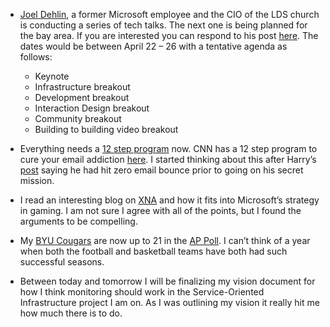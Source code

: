 - [Joel Dehlin](http://www.ldscio.org/about-joel/), a former Microsoft
  employee and the CIO of the LDS church is conducting a series of tech
  talks. The next one is being planned for the bay area. If you are
  interested you can respond to his post
  [here](http://www.ldscio.org/2007/02/21/tech-talk-in-bay-area/). The
  dates would be between April 22 – 26 with a tentative agenda as follows:
	-   Keynote
	-   Infrastructure breakout
	-   Development breakout
	-   Interaction Design breakout
	-   Community breakout
	-   Building to building video breakout
- Everything needs a [12 step
  program](http://en.wikipedia.org/wiki/12_step_program) now. CNN has a 12
  step program to cure your email addiction
  [here](http://www.cnn.com/2007/TECH/internet/02/20/email.addiction.steps.reut/index.html).
  I started thinking about this after Harry’s
  [post](http://devhawk.net/2007/02/16/morning-coffee-33/) saying he
  had hit zero email bounce prior to going on his secret mission.

- I read an interesting blog on
  [XNA](http://blogs.spouting-tech.com/thepensivegamer/2007/02/microsofts_xna_.html)
  and how it fits into Microsoft’s strategy in gaming. I am not sure I
  agree with all of the points, but I found the arguments to be
  compelling.

-  My [BYU Cougars](http://www.byucougars.com/basketball_m/) are now up to
  21 in the [AP
  Poll](http://sportsillustrated.cnn.com/basketball/ncaa/men/polls/). I
  can’t think of a year when both the football and basketball teams have
  both had such successful seasons.

- Between today and tomorrow I will be finalizing my vision document for
  how I think monitoring should work in the Service-Oriented
  Infrastructure project I am on. As I was outlining my vision it really
  hit me how much there is to do.
